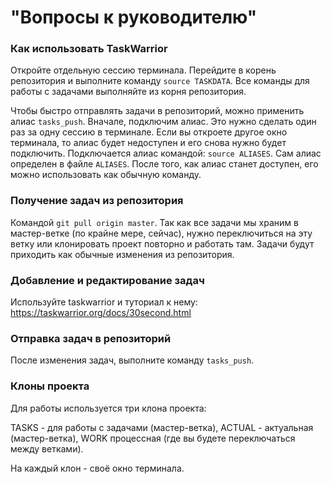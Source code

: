 # "Вопросы к руководителю"

### Как использовать TaskWarrior

Откройте отдельную сессию терминала. 
Перейдите в корень репозитория и выполните команду `source TASKDATA`.
Все команды для работы с задачами выполняйте из корня репозитория.

Чтобы быстро отправлять задачи в репозиторий, можно применить алиас `tasks_push`.
Вначале, подключим алиас. Это нужно сделать один раз за одну сессию в терминале.
Если вы откроете другое окно терминала, то алиас будет недоступен и его снова
нужно будет подключить. Подключается алиас командой: `source ALIASES`. Сам алиас
определен в файле `ALIASES`. После того, как алиас станет доступен, его можно
использовать как обычную команду.

### Получение задач из репозитория

Командой `git pull origin master`. Так как все задачи мы храним в мастер-ветке
(по крайне мере, сейчас), нужно переключиться на эту ветку или клонировать проект
повторно и работать там. Задачи будут приходить как обычные изменения из
репозитория.

### Добавление и редактирование задач

Используйте taskwarrior и туториал к нему: 
https://taskwarrior.org/docs/30second.html

### Отправка задач в репозиторий

После изменения задач, выполните команду `tasks_push`.

### Клоны проекта

Для работы используется три клона проекта: 

TASKS - для работы с задачами (мастер-ветка), 
ACTUAL - актуальная (мастер-ветка),
WORK процессная (где вы будете переключаться между ветками). 

На каждый клон - своё окно терминала.
